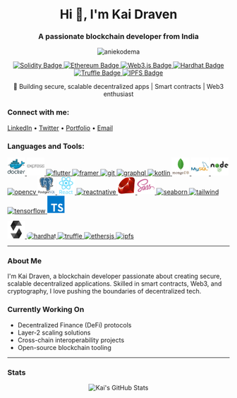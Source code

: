 <h1 align="center">Hi 👋, I'm Kai Draven</h1>
<h3 align="center">A passionate blockchain developer from India</h3>

<p align="center">
  <img src="https://komarev.com/ghpvc/?username=aniekodema&label=Profile%20views&color=0e75b6&style=flat" alt="aniekodema" />
</p>

<p align="center">
  <a href="https://soliditylang.org/" target="_blank" rel="noreferrer">
    <img src="https://img.shields.io/badge/Solidity-363636?style=for-the-badge&logo=solidity&logoColor=white" alt="Solidity Badge" />
  </a>
  <a href="https://ethereum.org/en/developers/" target="_blank" rel="noreferrer">
    <img src="https://img.shields.io/badge/Ethereum-627eea?style=for-the-badge&logo=ethereum&logoColor=white" alt="Ethereum Badge" />
  </a>
  <a href="https://web3js.readthedocs.io/" target="_blank" rel="noreferrer">
    <img src="https://img.shields.io/badge/Web3.js-1f2937?style=for-the-badge&logo=web3dotjs&logoColor=white" alt="Web3.js Badge" />
  </a>
  <a href="https://hardhat.org/" target="_blank" rel="noreferrer">
    <img src="https://img.shields.io/badge/Hardhat-ED4C5C?style=for-the-badge&logo=hardhat&logoColor=white" alt="Hardhat Badge" />
  </a>
  <a href="https://trufflesuite.com/" target="_blank" rel="noreferrer">
    <img src="https://img.shields.io/badge/Truffle-20232A?style=for-the-badge&logo=truffle&logoColor=white" alt="Truffle Badge" />
  </a>
  <a href="https://ipfs.tech/" target="_blank" rel="noreferrer">
    <img src="https://img.shields.io/badge/IPFS-009ee0?style=for-the-badge&logo=ipfs&logoColor=white" alt="IPFS Badge" />
  </a>
</p>

<p align="center">
  🔗 Building secure, scalable decentralized apps | Smart contracts | Web3 enthusiast
</p>

<h3 align="left">Connect with me:</h3>
<p align="left">
  <a href="https://www.linkedin.com/in/kaidraven" target="_blank" rel="noreferrer">LinkedIn</a> • 
  <a href="https://twitter.com/kaidraven" target="_blank" rel="noreferrer">Twitter</a> • 
  <a href="https://kaidraven.dev" target="_blank" rel="noreferrer">Portfolio</a> • 
  <a href="mailto:kaidraven@example.com" target="_blank" rel="noreferrer">Email</a>
</p>

<h3 align="left">Languages and Tools:</h3>
<p align="left">
  <!-- Existing frontend & dev tools -->
  <a href="https://www.docker.com/" target="_blank" rel="noreferrer"> <img src="https://raw.githubusercontent.com/devicons/devicon/master/icons/docker/docker-original-wordmark.svg" alt="docker" width="40" height="40"/> </a>
  <a href="https://expressjs.com" target="_blank" rel="noreferrer"> <img src="https://raw.githubusercontent.com/devicons/devicon/master/icons/express/express-original-wordmark.svg" alt="express" width="40" height="40"/> </a>
  <a href="https://flutter.dev" target="_blank" rel="noreferrer"> <img src="https://www.vectorlogo.zone/logos/flutterio/flutterio-icon.svg" alt="flutter" width="40" height="40"/> </a>
  <a href="https://www.framer.com/" target="_blank" rel="noreferrer"> <img src="https://www.vectorlogo.zone/logos/framer/framer-icon.svg" alt="framer" width="40" height="40"/> </a>
  <a href="https://git-scm.com/" target="_blank" rel="noreferrer"> <img src="https://www.vectorlogo.zone/logos/git-scm/git-scm-icon.svg" alt="git" width="40" height="40"/> </a>
  <a href="https://graphql.org" target="_blank" rel="noreferrer"> <img src="https://www.vectorlogo.zone/logos/graphql/graphql-icon.svg" alt="graphql" width="40" height="40"/> </a>
  <a href="https://kotlinlang.org" target="_blank" rel="noreferrer"> <img src="https://www.vectorlogo.zone/logos/kotlinlang/kotlinlang-icon.svg" alt="kotlin" width="40" height="40"/> </a>
  <a href="https://www.mongodb.com/" target="_blank" rel="noreferrer"> <img src="https://raw.githubusercontent.com/devicons/devicon/master/icons/mongodb/mongodb-original-wordmark.svg" alt="mongodb" width="40" height="40"/> </a>
  <a href="https://www.mysql.com/" target="_blank" rel="noreferrer"> <img src="https://raw.githubusercontent.com/devicons/devicon/master/icons/mysql/mysql-original-wordmark.svg" alt="mysql" width="40" height="40"/> </a>
  <a href="https://nodejs.org" target="_blank" rel="noreferrer"> <img src="https://raw.githubusercontent.com/devicons/devicon/master/icons/nodejs/nodejs-original-wordmark.svg" alt="nodejs" width="40" height="40"/> </a>
  <a href="https://opencv.org/" target="_blank" rel="noreferrer"> <img src="https://www.vectorlogo.zone/logos/opencv/opencv-icon.svg" alt="opencv" width="40" height="40"/> </a>
  <a href="https://www.postgresql.org" target="_blank" rel="noreferrer"> <img src="https://raw.githubusercontent.com/devicons/devicon/master/icons/postgresql/postgresql-original-wordmark.svg" alt="postgresql" width="40" height="40"/> </a>
  <a href="https://reactjs.org/" target="_blank" rel="noreferrer"> <img src="https://raw.githubusercontent.com/devicons/devicon/master/icons/react/react-original-wordmark.svg" alt="react" width="40" height="40"/> </a>
  <a href="https://reactnative.dev/" target="_blank" rel="noreferrer"> <img src="https://reactnative.dev/img/header_logo.svg" alt="reactnative" width="40" height="40"/> </a>
  <a href="https://www.ruby-lang.org/en/" target="_blank" rel="noreferrer"> <img src="https://raw.githubusercontent.com/devicons/devicon/master/icons/ruby/ruby-original.svg" alt="ruby" width="40" height="40"/> </a>
  <a href="https://sass-lang.com" target="_blank" rel="noreferrer"> <img src="https://raw.githubusercontent.com/devicons/devicon/master/icons/sass/sass-original.svg" alt="sass" width="40" height="40"/> </a>
  <a href="https://seaborn.pydata.org/" target="_blank" rel="noreferrer"> <img src="https://seaborn.pydata.org/_images/logo-mark-lightbg.svg" alt="seaborn" width="40" height="40"/> </a>
  <a href="https://tailwindcss.com/" target="_blank" rel="noreferrer"> <img src="https://www.vectorlogo.zone/logos/tailwindcss/tailwindcss-icon.svg" alt="tailwind" width="40" height="40"/> </a>
  <a href="https://www.tensorflow.org" target="_blank" rel="noreferrer"> <img src="https://www.vectorlogo.zone/logos/tensorflow/tensorflow-icon.svg" alt="tensorflow" width="40" height="40"/> </a>
  <a href="https://www.typescriptlang.org/" target="_blank" rel="noreferrer"> <img src="https://raw.githubusercontent.com/devicons/devicon/master/icons/typescript/typescript-original.svg" alt="typescript" width="40" height="40"/> </a>

  <!-- Blockchain specific -->
  <a href="https://soliditylang.org" target="_blank" rel="noreferrer"> <img src="https://raw.githubusercontent.com/devicons/devicon/master/icons/solidity/solidity-original.svg" alt="solidity" width="40" height="40"/> </a>
  <a href="https://hardhat.org" target="_blank" rel="noreferrer"> <img src="https://hardhat.org/favicon.ico" alt="hardhat" width="40" height="40" style="border-radius:8px"/> </a>
  <a href="https://trufflesuite.com" target="_blank" rel="noreferrer"> <img src="https://trufflesuite.com/assets/images/truffle-logo.svg" alt="truffle" width="40" height="40" /> </a>
  <a href="https://ethereum.org/en/developers/docs/apis/javascript/" target="_blank" rel="noreferrer"> <img src="https://ethereum.org/static/6a8d742230d4a1962e81409892c4655f/fd3a5/ethersjs-logo.png" alt="ethersjs" width="40" height="40"/> </a>
  <a href="https://ipfs.tech/" target="_blank" rel="noreferrer"> <img src="https://ipfs.tech/static/images/ipfs-logo.svg" alt="ipfs" width="40" height="40"/> </a>
</p>

---

<h3 align="left">About Me</h3>
<p align="left">
  I'm Kai Draven, a blockchain developer passionate about creating secure, scalable decentralized applications. Skilled in smart contracts, Web3, and cryptography, I love pushing the boundaries of decentralized tech.
</p>

<h3 align="left">Currently Working On</h3>
<ul>
  <li>Decentralized Finance (DeFi) protocols</li>
  <li>Layer-2 scaling solutions</li>
  <li>Cross-chain interoperability projects</li>
  <li>Open-source blockchain tooling</li>
</ul>

---

<h3 align="left">Stats</h3>
<p align="center">
  <img src="https://github-readme-stats.vercel.app/api?username=aniekodema&show_icons=true&theme=radical" alt="Kai's GitHub Stats" />
</p>
